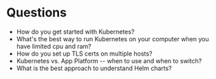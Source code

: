 # Questions 

- How do you get started with Kubernetes? 
- What's the best way to run Kubernetes on your computer when you have limited cpu and ram?
- How do you set up TLS certs on multiple hosts?
- Kubernetes vs. App Platform -- when to use and when to switch?
- What is the best approach to understand Helm charts? 